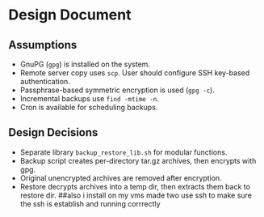 # Design Document

## Assumptions
- GnuPG (`gpg`) is installed on the system.
- Remote server copy uses `scp`. User should configure SSH key-based authentication.
- Passphrase-based symmetric encryption is used (`gpg -c`).
- Incremental backups use `find -mtime -n`.
- Cron is available for scheduling backups.


## Design Decisions
- Separate library `backup_restore_lib.sh` for modular functions.
- Backup script creates per-directory tar.gz archives, then encrypts with gpg.
- Original unencrypted archives are removed after encryption.
- Restore decrypts archives into a temp dir, then extracts them back to restore dir.
##also
i install on my vms made two use ssh to make sure the ssh is establish and running corrrectly 
